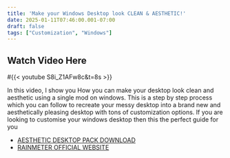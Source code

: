 ```yaml
---
title: 'Make your Windows Desktop look CLEAN & AESTHETIC!'
date: 2025-01-11T07:46:00.001-07:00
draft: false
tags: ["Customization", "Windows"]
---
```


**Watch Video Here** 
---
#{{< youtube S8i_Z1AFw8c&t=8s >}}  


In this video, I show you How you can make your desktop look clean and aesthetic using a single mod on windows. This is a step by step process which you can follow to recreate your messy desktop into a brand new and aesthetically pleasing desktop with tons of customization options. If you are looking to customise your windows desktop then this the perfect guide for you

  

- [AESTHETIC DESKTOP PACK DOWNLOAD](https://www.mediafire.com/file/8eb4ovveowyvcap/Aesthetic_Desktop_%2528GB%2529.zip/file)
- [RAINMETER OFFICIAL WEBSITE](https://www.rainmeter.net/)
